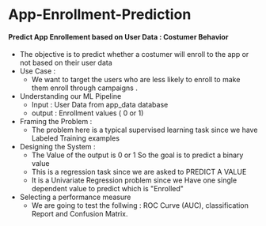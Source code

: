 # App-Enrollment-Prediction
#### Predict App Enrollement based on User Data : Costumer Behavior

* The objective is to predict whether a costumer will enroll to the app or not based on their user data
* Use Case :
  * We want to target the users who are less likely to enroll to make them enroll through campaigns .
* Understanding our ML Pipeline
    * Input : User Data from app_data database  
    * output : Enrollment values ( 0 or 1)
* Framing the Problem :
    * The problem here is a typical supervised learning task since we have Labeled Training examples
* Designing the System :
    * The Value of the output is 0 or 1 So the goal is to predict a binary value
    * This is a regression task since we are asked to PREDICT A VALUE
    * It is a Univariate Regression problem since we Have one single dependent value to predict which is "Enrolled"
* Selecting a performance measure
    * We are going to test the follwing : ROC Curve (AUC), classification Report and Confusion Matrix.
